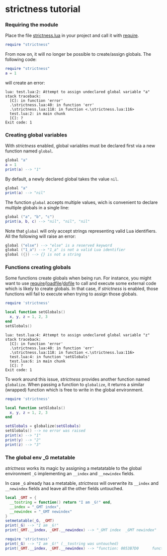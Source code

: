 strictness tutorial
===================

### Requiring the module

Place the file [strictness.lua](http://github.com/Yonaba/strictness/blob/master/strictness.lua) in your project and call it with [require](http://pgl.yoyo.org/luai/i/require).

```lua
require "strictness"
````

From now on, it will no longer be possible to create/assign globals. The following code:

```lua
require "strictness"
a = 1
````

will create an error:


    lua: test.lua:2: Attempt to assign undeclared global variable "a"
    stack traceback:
	  [C]: in function 'error'
	  .\strictness.lua:40: in function 'err'
	  .\strictness.lua:118: in function <.\strictness.lua:116>
	  test.lua:2: in main chunk
	  [C]: ?
    Exit code: 1

### Creating global variables

With *strictness* enabled, global variables must be declared first via a new function named `global`.

```lua
global "a"
a = 1
print(a) --> "1"
````

By default, a newly declared global takes the value `nil`.

```lua
global "a"
print(a) --> "nil"
````

The function `global` accepts multiple values, wich is convenient to declare multiple globals in a single line:

```lua
global ("a", "b", "c")
print(a, b, c) --> "nil", "nil", "nil"
````

Note that `global` will only accept strings representing valid Lua identifiers. All the following will raise an error:

```lua
global ("else") --> "else" is a reserved keyword
global ("1_a") --> "1_a" is not a valid Lua identifier
global ({}) --> {} is not a string
````

### Functions creating globals

Some functions create globals when being run. For instance, you might want to use [require](http://pgl.yoyo.org/luai/i/require)/[loadfile](http://pgl.yoyo.org/luai/i/loadfile)/[dofile](http://pgl.yoyo.org/luai/i/dofile) to call and execute some external code which is likely to create globals. In that case, if *strictness* is enabled, those functions will fail to execute when trying to assign those globals.

````lua
require 'strictness'

local function setGlobals()
  x, y, z = 1, 2, 3
end
setGlobals()
````

    lua: test.lua:4: Attempt to assign undeclared global variable "z"
    stack traceback:
	  [C]: in function 'error'
	  .\strictness.lua:40: in function 'err'
	  .\strictness.lua:118: in function <.\strictness.lua:116>
	  test.lua:4: in function 'setGlobals'
	  test.lua:6: in main chunk
	  [C]: ?
    Exit code: 1

To work around this issue, *strictness* provides another function named `globalize`. When passing a function to `globalize`, it returns a similar (wrapped) function which is free to write in the global environment.

````lua
require 'strictness'

local function setGlobals()
  x, y, z = 1, 2, 3
end

setGlobals = globalize(setGlobals)
setGlobals() --> no error was raised
print(x) --> "1"
print(y) --> "2"
print(z) --> "3"
````

### The global env _G metatable

*strictness* works its magic by assigning a metatatable to the global environment `_G` implementing an `__index` and `__newindex` fields. <br>

In case `_G` already has a metatable, *strictness* will overwrite its `__index` and `__newindex` fields and leave all the other fields untouched.

```lua
local _GMT = {
  __tostring = function() return "I am _G!" end,
  __index = "_GMT index",
  __newindex = "_GMT newindex"
}
setmetatable(_G, _GMT)
print(_G) --> "I am _G!"
print(_GMT.__index, _GMT.__newindex) --> "_GMT index  _GMT newindex"

require 'strictness'
print(_G) --> "I am _G!" (__tostring was untouched)
print(_GMT.__index, _GMT.__newindex) --> "function: 0053B7D0	  function: 0053B9B0"
````
